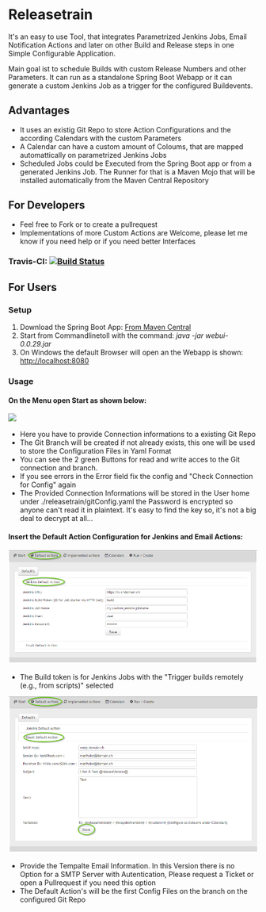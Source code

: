 # Releasetrain
It's an easy to use Tool, that integrates Parametrized Jenkins Jobs, Email Notification Actions and later on other Build and Release steps in one Simple Configurable Application.

Main goal ist to schedule Builds with custom Release Numbers and other Parameters. It can run as a standalone Spring Boot Webapp or it can generate a custom Jenkins Job as a trigger for the configured Buildevents.

## Advantages
- It uses an existig Git Repo to store Action Configurations and the according Calendars with the custom Parameters
- A Calendar can have a custom amount of Coloums, that are mapped automattically on parametrized Jenkins Jobs
- Scheduled Jobs could be Executed from the Spring Boot app or from a generated Jenkins Job. The Runner for that is a Maven Mojo that will be installed automatically from the Maven Central Repository

## For Developers
- Feel free to Fork or to create a pullrequest
- Implementations of more Custom Actions are Welcome, please let me know if you need help or if you need better Interfaces

### Travis-CI: [![Build Status](https://travis-ci.org/SchweizerischeBundesbahnen/releasetrain.svg?branch=master)](https://travis-ci.org/SchweizerischeBundesbahnen/releasetrain)

## For Users
### Setup

1. Download the Spring Boot App: [From Maven Central](http://repo1.maven.org/maven2/ch/sbb/releasetrain/webui/0.0.29/webui-0.0.29.jar)
2. Start from Commandlinetoll with the command: _java -jar webui-0.0.29.jar_
3. On Windows the default Browser will open an the Webapp is shown: [http://localhost:8080](http://localhost:8080)

### Usage
#### On the Menu open Start as shown below:
![](docs/2016-09-06_2018_13_23-localhost_8080_app.htm.png)
- Here you have to provide Connection informations to a existing Git Repo
- The Git Branch will be created if not already exists, this one will be used to store the Configuration Files in Yaml Format
- You can see the 2 green Buttons for read and write acces to the Git connection and branch. 
- If you see errors in the Error field fix the config and "Check Connection for Config" again
- The Provided Connection Informations will be stored in the User home under ./releasetrain/gitConfig.yaml
the Password is encrypted so anyone can't read it in plaintext. It's easy to find the key so, it's not a big deal to decrypt at all...

#### Insert the Default Action Configuration for Jenkins and Email Actions:
![](docs/2016-09-06_20_13_19-localhost_8080_app.htm.png)
- The Build token is for Jenkins Jobs with the "Trigger builds remotely (e.g., from scripts)" selected

![](docs/2016-09-06_20_14_43-localhost_8080_app.htm.png)
- Provide the Tempalte Email Information. In this Version there is no Option for a SMTP Server with Autentication, Please request a Ticket or open a Pullrequest if you need this option
- The Default Action's will be the first Config Files on the branch on the configured Git Repo





